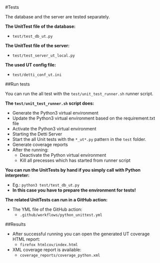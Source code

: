#Tests

The database and the server are tested separately.

**The UnitTest file of the database:**
 - `test/test_db_ut.py`

**The UnitTest file of the server:**
 - `test/test_server_ut_local.py`

**The used UT config file:**
 - `test/detti_conf_ut.ini`

##Run tests

You can run the all test with the `test/unit_test_runner.sh` runner script.

**The `test/unit_test_runner.sh` script does:**
 - Generate the Python3 virtual environment
 - Update the Python3 virtual environment based on the requirement.txt file
 - Activate the Python3 virtual environment
 - Starting the Detti Server
 - Start the all Unit tests with the `*_ut*.py` pattern in the `test` folder.
 - Generate coverage reports
 - After the running:
    - Deactivate the Python virtual environment
    - Kill all precesses which has started from runner script

**You can run the UnitTests by hand if you simply call with Python interpreter:**
 - Eg.: `python3 test/test_db_ut.py`
 - **In this case you have to prepare the environment for tests!**

**The related UnitTests can run in a GitHub action:**
 - The YML file of the GitHub action:
    - `.github/workflows/python_unittest.yml`

##Results
 - After successful running you can open the generated UT coverage HTML report:
    - `firefox htmlcov/index.html`
 - XML coverage report is available:
    - `coverage_reports/coverage_python.xml`

